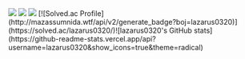  <img src="https://img.shields.io/badge/SpringBoot-6DB33F?style=flat&logo=SpringBoot&logoColor=white"/>
 <img src="https://img.shields.io/badge/SpringBoot-61DAFB?style=flat&logo=React&logoColor=white"/>
 <img src="https://img.shields.io/badge/SpringBoot-02569B?style=flat&logo=React&logoColor=white"/>
[![Solved.ac Profile](http://mazassumnida.wtf/api/v2/generate_badge?boj=lazarus0320)](https://solved.ac/lazarus0320/)![lazarus0320's GitHub stats](https://github-readme-stats.vercel.app/api?username=lazarus0320&show_icons=true&theme=radical)
